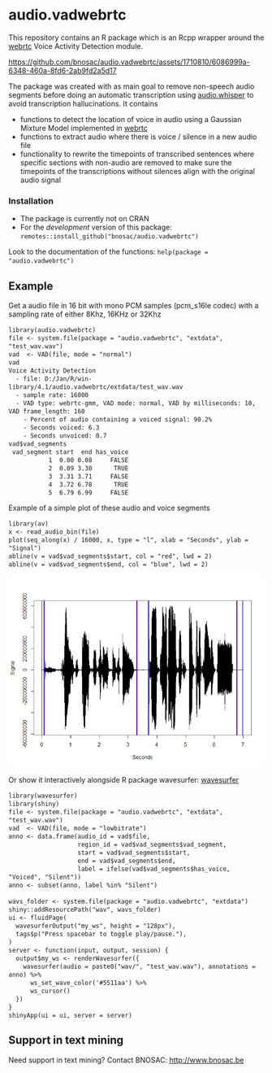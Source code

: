 # audio.vadwebrtc

This repository contains an R package which is an Rcpp wrapper around the [webrtc](https://webrtc.googlesource.com/src/) Voice Activity Detection module.

https://github.com/bnosac/audio.vadwebrtc/assets/1710810/6086999a-6348-460a-8fd6-2ab9fd2a5d17

The package was created with as main goal to remove non-speech audio segments before doing an automatic transcription using [audio.whisper](https://github.com/bnosac/audio.whisper) to avoid transcription hallucinations. It contains

- functions to detect the location of voice in audio using a Gaussian Mixture Model implemented in [webrtc](https://webrtc.googlesource.com/src/)
- functions to extract audio where there is voice / silence in a new audio file
- functionality to rewrite the timepoints of transcribed sentences where specific sections with non-audio are removed to make sure the timepoints of the transcriptions without silences align with the original audio signal

### Installation

- The package is currently not on CRAN
- For the *development* version of this package: `remotes::install_github("bnosac/audio.vadwebrtc")`

Look to the documentation of the functions: `help(package = "audio.vadwebrtc")`

## Example

Get a audio file in 16 bit with mono PCM samples (pcm_s16le codec) with a sampling rate of either 8Khz, 16KHz or 32Khz 

```{r}
library(audio.vadwebrtc)
file <- system.file(package = "audio.vadwebrtc", "extdata", "test_wav.wav")
vad  <- VAD(file, mode = "normal")
vad
Voice Activity Detection 
  - file: D:/Jan/R/win-library/4.1/audio.vadwebrtc/extdata/test_wav.wav 
  - sample rate: 16000 
  - VAD type: webrtc-gmm, VAD mode: normal, VAD by milliseconds: 10, VAD frame_length: 160
    - Percent of audio containing a voiced signal: 90.2% 
    - Seconds voiced: 6.3 
    - Seconds unvoiced: 0.7
vad$vad_segments
 vad_segment start  end has_voice
           1  0.00 0.08     FALSE
           2  0.09 3.30      TRUE
           3  3.31 3.71     FALSE
           4  3.72 6.78      TRUE
           5  6.79 6.99     FALSE
```

Example of a simple plot of these audio and voice segments

```{r}
library(av)
x <- read_audio_bin(file)
plot(seq_along(x) / 16000, x, type = "l", xlab = "Seconds", ylab = "Signal")
abline(v = vad$vad_segments$start, col = "red", lwd = 2)
abline(v = vad$vad_segments$end, col = "blue", lwd = 2)
```

![](tools/example-detection.png)

Or show it interactively alongside R package wavesurfer: [wavesurfer](https://github.com/Athospd/wavesurfer)

```{r}
library(wavesurfer)
library(shiny)
file <- system.file(package = "audio.vadwebrtc", "extdata", "test_wav.wav")
vad  <- VAD(file, mode = "lowbitrate")
anno <- data.frame(audio_id = vad$file, 
                   region_id = vad$vad_segments$vad_segment, 
                   start = vad$vad_segments$start, 
                   end = vad$vad_segments$end, 
                   label = ifelse(vad$vad_segments$has_voice, "Voiced", "Silent"))
anno <- subset(anno, label %in% "Silent")
  
wavs_folder <- system.file(package = "audio.vadwebrtc", "extdata")
shiny::addResourcePath("wav", wavs_folder)
ui <- fluidPage(
  wavesurferOutput("my_ws", height = "128px"),
  tags$p("Press spacebar to toggle play/pause."),
)
server <- function(input, output, session) {
  output$my_ws <- renderWavesurfer({
    wavesurfer(audio = paste0("wav/", "test_wav.wav"), annotations = anno) %>%
      ws_set_wave_color('#5511aa') %>%
      ws_cursor()
  })
}
shinyApp(ui = ui, server = server)
```

## Support in text mining

Need support in text mining?
Contact BNOSAC: http://www.bnosac.be


